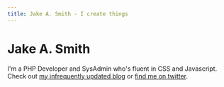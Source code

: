 ```yaml
---
title: Jake A. Smith - I create things
---
```


# Jake A. Smith

I'm a PHP Developer and SysAdmin who's fluent in CSS and Javascript. Check out [my infrequently updated blog](http://www.jakeasmith.com/) or [find me on twitter](http://www.twitter.com/jakeasmith).